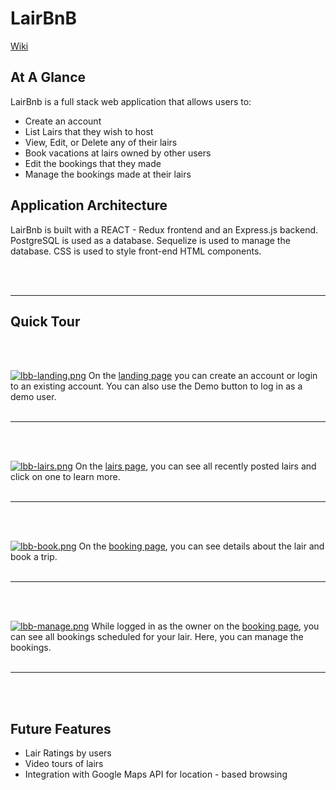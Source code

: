 # LairBnB

[Wiki](https://github.com/JacobNicotra/LairBnB)

## At A Glance
LairBnb is a full stack web application that allows users to:
 - Create an account
 - List Lairs that they wish to host
 - View, Edit, or Delete any of their lairs
 - Book vacations at lairs owned by other users
 - Edit the bookings that they made
 - Manage the bookings made at their lairs


## Application Architecture
LairBnb is built with a REACT - Redux frontend and an Express.js backend. PostgreSQL is used as a database. Sequelize is used to manage the database. CSS is used to style front-end HTML components. 

<br/><br/>

***

## Quick Tour


<br/><br/>

[![lbb-landing.png](https://i.postimg.cc/bv0cF7Jv/lbb-landing.png)](https://postimg.cc/mcr5P67x)
On the [landing page](https://lairbnb-clone.herokuapp.com/) you can create an account or login to an existing account. You can also use the Demo button to log in as a demo user.
<br/><br/>
***

<br/><br/>

[![lbb-lairs.png](https://i.postimg.cc/C1MtrdXv/lbb-lairs.png)](https://postimg.cc/JygPG71J)
On the [lairs page](https://lairbnb-clone.herokuapp.com/spots), you can see all recently posted lairs and click on one to learn more. 
<br/><br/>
***

<br/><br/>

[![lbb-book.png](https://i.postimg.cc/VvrK2tRF/lbb-book.png)](https://postimg.cc/0KvGwbh6)
On the [booking page](https://lairbnb-clone.herokuapp.com/spot/2), you can see details about the lair and book a trip. 
<br/><br/>
***

<br/><br/>

[![lbb-manage.png](https://i.postimg.cc/Ls5QjG17/lbb-manage.png)](https://postimg.cc/3yMZTS9C)
While logged in as the owner on the [booking page](https://lairbnb-clone.herokuapp.com/spot/2), you can see all bookings scheduled for your lair. Here, you can manage the bookings.
<br/><br/>
***
<br/><br/>
## Future Features
- Lair Ratings by users
- Video tours of lairs
- Integration with Google Maps API for location - based browsing
